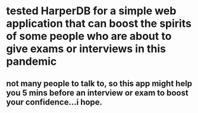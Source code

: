 # tested HarperDB for a simple web application that can boost the spirits of some people who are about to give exams or interviews in this pandemic

## not many people to talk to, so this app might help you 5 mins before an interview or exam to boost your confidence...i hope.
